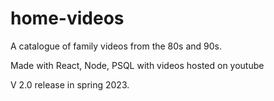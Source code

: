 # home-videos
A catalogue of family videos from the 80s and 90s.

Made with React, Node, PSQL with videos hosted on youtube

V 2.0 release in spring 2023.
